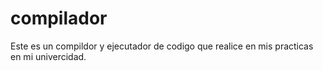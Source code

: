 # compilador
Este es un compildor y ejecutador de codigo que realice en mis practicas en mi univercidad. 
